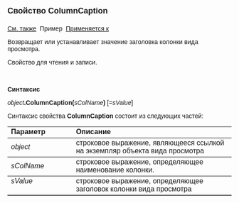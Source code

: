 <html>
<head>
<title>Вид просмотра\ColumnCaption</title>
</head>

<body>

<p><strong><font size="4" face="Arial">Свойство ColumnCaption<br>
<br>
</font></strong><font face="Arial"><a href="../Asview.html">См. также</a>&nbsp; 
Пример&nbsp; <a href="../Asview.html">Применяется к</a></font></p>

<p><font face="Arial">Возвращает или устанавливает значение заголовка 
колонки вида просмотра.</font></p>

<p><font face="Arial">Свойство для чтения и записи.</font></p>

<p class="label">&nbsp;</p>

<p class="label"><font face="Arial"><b>Синтаксис</b></font></p>

<p><font face="Arial"><em>object</em><strong>.ColumnCaption(</strong><em>sColName</em><strong>)</strong> 
[=<em>sValue</em>]&nbsp;</font></p>

<p><font face="Arial">Синтаксис свойства <strong>ColumnCaption</strong>
состоит из следующих частей:</font></p>

<table border="1" cellPadding="5" cols="2" frame="below" rules="rows">
<TBODY>
  <tr vAlign="top">
    <td class="label" width="29%"><font face="Arial"><b>Параметр</b></font></td>
    <td class="label" width="71%"><font face="Arial"><strong>Описание</strong></font></td>
  </tr>
  <tr>
    <td width="29%"><font face="Arial"><em>object</em></font></td>
    <td width="71%"><font face="Arial">строковое выражение, являющееся 
	ссылкой на экземпляр объекта вида просмотра</font></td>
  </tr>
  <tr>
    <td width="29%"><font face="Arial"><em>sColName</em></font></td>
    <td width="71%"><font face="Arial">строковое выражение, 
	определяющее наименование колонки.</font></td>
  </tr>
  <tr vAlign="top">
    <td width="29%"><font face="Arial"><em>sValue</em></font></td>
    <td width="71%"><font face="Arial">строковое выражение, 
	определяющее заголовок колонки вида просмотра</font></td>
  </tr>
</TBODY>
</table>
</body>
</html>
